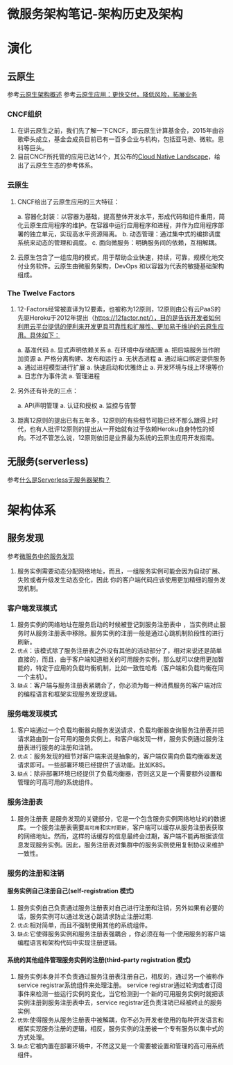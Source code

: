 # 微服务架构笔记-架构历史及架构


# 演化

## 云原生

参考[云原生架构概述](http://dockone.io/article/2991)
参考[云原生应用：更快交付，降低风险，拓展业务](https://pivotal.io/cn/cloud-native)

### CNCF组织

1. 在讲云原生之前，我们先了解一下CNCF，即云原生计算基金会，2015年由谷歌牵头成立，基金会成员目前已有一百多企业与机构，包括亚马逊、微软。思科等巨头。
2. 目前CNCF所托管的应用已达14个，其公布的[Cloud Native Landscape](https://landscape.cncf.io/)，给出了云原生生态的参考体系。

### 云原生

1. CNCF给出了云原生应用的三大特征：

    a. 容器化封装：以容器为基础，提高整体开发水平，形成代码和组件重用，简化云原生应用程序的维护。在容器中运行应用程序和进程，并作为应用程序部署的独立单元，实现高水平资源隔离。
    b. 动态管理：通过集中式的编排调度系统来动态的管理和调度。
    c. 面向微服务：明确服务间的依赖，互相解耦。

2. 云原生包含了一组应用的模式，用于帮助企业快速，持续，可靠，规模化地交付业务软件。云原生由微服务架构，DevOps 和以容器为代表的敏捷基础架构组成。

### The Twelve Factors

1. 12-Factors经常被直译为12要素，也被称为12原则，12原则由公有云PaaS的先驱Heroku于2012年提出（https://12factor.net/），目的是告诉开发者如何利用云平台提供的便利来开发更具可靠性和扩展性、更加易于维护的云原生应用。具体如下：

    a. 基准代码
    a. 显式声明依赖关系
    a. 在环境中存储配置
    a. 把后端服务当作附加资源
    a. 严格分离构建、发布和运行
    a. 无状态进程
    a. 通过端口绑定提供服务
    a. 通过进程模型进行扩展
    a. 快速启动和优雅终止
    a. 开发环境与线上环境等价
    a. 日志作为事件流
    a. 管理进程

2. 另外还有补充的三点：

    a. API声明管理
    a. 认证和授权
    a. 监控与告警

3. 距离12原则的提出已有五年多，12原则的有些细节可能已经不那么跟得上时代，也有人批评12原则的提出从一开始就有过于依赖Heroku自身特性的倾向。不过不管怎么说，12原则依旧是业界最为系统的云原生应用开发指南。


## 无服务(serverless)

参考[什么是Serverless无服务器架构？](https://www.jdon.com/soa/serverless.html)

# 架构体系

## 服务发现

参考[微服务中的服务发现](https://www.jianshu.com/p/1bf9a46efe7a)

1. 服务实例需要动态分配网络地址，而且，一组服务实例可能会因为自动扩展、失败或者升级发生动态变化，因此 你的客户端代码应该使用更加精细的服务发现机制。

### 客户端发现模式

1. 服务实例的网络地址在服务启动的时候被登记到服务注册表中 ，当实例终止服务时从服务注册表中移除。服务实例的注册一般是通过心跳机制阶段性的进行刷新。
2. `优点`：该模式除了服务注册表之外没有其他的活动部分了，相对来说还是简单直接的，而且，由于客户端知道相关的可用服务实例，那么就可以使用更加智能的，特定于应用的负载均衡机制，比如一致性哈希（客户端和负载均衡在同一个主机）。
3. `缺点`：客户端与服务注册表紧耦合了，你必须为每一种消费服务的客户端对应的编程语言和框架实现服务发现逻辑。

### 服务端发现模式

1. 客户端通过一个负载均衡器向服务发送请求，负载均衡器查询服务注册表并把请求路由到一台可用的服务实例上。和客户端发现一样，服务实例通过服务注册表进行服务的注册和注销。
2. `优点`：服务发现的细节对客户端来说是抽象的，客户端仅需向负载均衡器发送请求即可。一些部署环境已经提供了该功能。比如K8S。
3. `缺点`：除非部署环境已经提供了负载均衡器，否则这又是一个需要额外设置和管理的可高可用的系统组件。

### 服务注册表

1. 服务注册表 是服务发现的关键部分，它是一个包含服务实例网络地址的的数据库。一个服务注册表需要`高可用`和`实时更新`，客户端可以缓存从服务注册表获取的网络地址。然而，这样的话缓存的信息最终会过期，客户端不能再根据该信息发现服务实例。因此，服务注册表对集群中的服务实例使用复制协议来维护一致性。

### 服务的注册和注销

#### 服务实例自己注册自己(self-registration 模式)

1. 服务实例自己负责通过服务注册表对自己进行注册和注销，另外如果有必要的话，服务实例可以通过发送心跳请求防止注册过期.
2. `优点`:相对简单，而且不强制使用其他的系统组件。
3. `缺点`:它使得服务实例和服务注册表强耦合 ，你必须在每一个使用服务的客户端编程语言和架构代码中实现注册逻辑。

#### 系统的其他组件管理服务实例的注册(third-party registration 模式)

1. 服务实例本身并不负责通过服务注册表注册自己，相反的，通过另一个被称作 service registrar系统组件来处理注册。 service registrar通过轮询或者订阅事件来检测一些运行实例的变化，当它检测到一个新的可用服务实例时就把该实例注册到服务注册表中去，service registrar还负责注销已经被终止的服务实例.
2. `优势`:使得服务从服务注册表中被解耦，你不必为开发者使用的每种开发语言和框架实现服务注册的逻辑，相反，服务实例的注册被一个专有服务以集中式的方式处理。
3. `缺点`:它被内置在部署环境中，不然这又是一个需要被设置和管理的高可用系统组件。

## 
